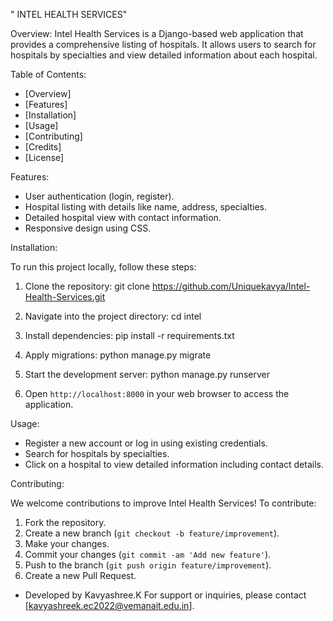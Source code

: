 " INTEL HEALTH SERVICES"

Overview:
Intel Health Services is a Django-based web application that provides a comprehensive listing of hospitals. It allows users to search for hospitals by specialties and view detailed information about each hospital.

Table of Contents:
- [Overview]
- [Features]
- [Installation]
- [Usage]
- [Contributing]
- [Credits]
- [License]

Features:

- User authentication (login, register).
- Hospital listing with details like name, address, specialties.
- Detailed hospital view with contact information.
- Responsive design using CSS.

Installation:

To run this project locally, follow these steps:

1. Clone the repository:
git clone https://github.com/Uniquekavya/Intel-Health-Services.git

2. Navigate into the project directory:
cd intel

3. Install dependencies:
pip install -r requirements.txt

4. Apply migrations:
python manage.py migrate

5. Start the development server:
python manage.py runserver

6. Open `http://localhost:8000` in your web browser to access the application.

Usage:

- Register a new account or log in using existing credentials.
- Search for hospitals by specialties.
- Click on a hospital to view detailed information including contact details.

Contributing:

We welcome contributions to improve Intel Health Services! To contribute:

1. Fork the repository.
2. Create a new branch (`git checkout -b feature/improvement`).
3. Make your changes.
4. Commit your changes (`git commit -am 'Add new feature'`).
5. Push to the branch (`git push origin feature/improvement`).
6. Create a new Pull Request.



- Developed by Kavyashree.K
For support or inquiries, please contact [kavyashreek.ec2022@vemanait.edu.in].

